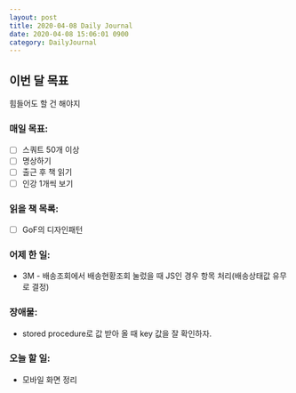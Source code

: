 ```yaml
---
layout: post
title: 2020-04-08 Daily Journal
date: 2020-04-08 15:06:01 0900
category: DailyJournal
---
```


## 이번 달 목표
힘들어도 할 건 해야지

### 매일 목표:
- [ ] 스쿼트 50개 이상
- [ ] 명상하기
- [ ] 출근 후 책 읽기
- [ ] 인강 1개씩 보기

### 읽을 책 목록:
- [ ] GoF의 디자인패턴

### 어제 한 일:
* 3M - 배송조회에서 배송현황조회 눌렀을 때 JS인 경우 항목 처리(배송상태값 유무로 결정)

### 장애물:
* stored procedure로 값 받아 올 때 key 값을 잘 확인하자.

### 오늘 할 일:
* 모바일 화면 정리